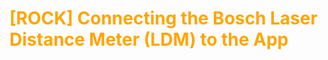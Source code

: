 # <span style="color: orange">[ROCK] Connecting the Bosch Laser Distance Meter (LDM) to the App</span>

